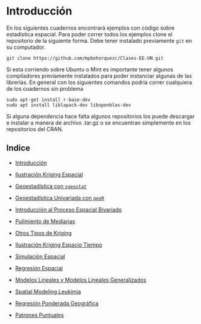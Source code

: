 # Introducción

En los siguientes cuadernos encontrará ejemplos con código sobre estadística espacial. Para poder correr todos los ejemplos clone el repositorio de la siguiente forma. Debe tener instalado previamente `git` en su computador.

```
git clone https://github.com/mpbohorquezc/Clases-EE-UN.git
```

Si esta corriendo sobre Ubuntu o Mint es importante tener algunos compiladores previamente instalados para poder instanciar algunas de las librerías. En general con los siguientes comandos podría correr cualquiera de los cuadernos sin problema

```
sudo apt-get install r-base-dev
sudo apt install liblapack-dev libopenblas-dev
```

Si alguna dependencia hace falta algunos repositorios los puede descargar e instalar a manera de archivo .tar.gz o se encuentran simplemente en los repositorios del CRAN.

## Indice

- [Introducción](https://mpbohorquezc.github.io/Clases-EE-UN/index.html)

- [Ilustración Kriging Espacial]()

- [Geoestadística con `sgeostat`]()

- [Geoestadística Univariada con `geoR`]()

- [Introducción al Proceso Espacial Bivariado]()

- [Pulimiento de Medianas]()

- [Otros Tipos de Kriging]()

- [Ilustración Kriging Espacio Tiempo]()

- [Simulación Espacial]()

- [Regresión Espacial]()

- [Modelos Lineales y Modelos Lineales Generalizados]()

- [Spatial Modeling Leukimia]()

- [Regresión Ponderada Geográfica]()

- [Patrones Puntuales]()





